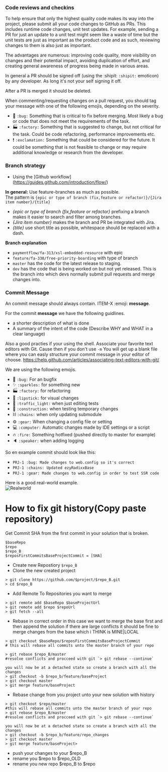 ### Code reviews and checkins

To help ensure that only the highest quality code makes its way into the project, please submit all your code changes to GitHub as PRs. This includes runtime code changes, unit test updates. For example, sending a PR for just an update to a unit test might seem like a waste of time but the unit tests are just as important as the product code and as such, reviewing changes to them is also just as important.

The advantages are numerous: improving code quality, more visibility on changes and their potential impact, avoiding duplication of effort, and creating general awareness of progress being made in various areas.

In general a PR should be signed off (using the :shipit: `:shipit:` emoticon) by any developer. As long it's not your self signing it off.

After a PR is merged it should be deleted.

When commenting/requesting changes on a pull request, you should tag your message with one of the following emojis, depending on the severity.

- 🐛 `:bug:` Something that is critical to fix before merging. Most likely a bug or code that does not meet the requirements of the task.
- 🏭 `:factory:` Something that is suggested to change, but not critical for the task. Could be code refactoring, performance improvements etc.
- ❗ `:exclamation:` Something that could be considered for the future. It could be something that is not feasible to change or may require additional knowledge or research from the developer.

### Branch strategy

* Using the [Github workflow] (https://guides.github.com/introduction/flow/)

**In general:**
Use feature-branches as much as possible.  
The pattern is `{epic or type of branch (fix,feature or refactor)}/{Jira item number}/{title}`  

* _{epic or type of branch (fix,feature or refactor}_ prefixing a branch makes it easier to search and filter among branches.  
* _{Jira item number}_ makes the branch and PR be integrated with Jira.  
* _{title}_ use short title as possible, whitespace should be replaced with a dash.  

**Branch explanation**  
* `paymentflow/fa-313/xsl-embedded-resource` with epic
* `feature/fa-338/free-priority-boarding` with type of branch
* `master` has the code for the latest release to staging.
* `dev` has the code that is being worked on but not yet released. This is the branch into which devs normally submit pull requests and merge changes into.

### Commit Message

An commit message should always contain. ITEM-X :emoji: **message**.

For the commit **message** we have the following guidlines.
- a shorter description of what is done
- A summary of the intent of the code (Describe WHY and WHAT in a clear language)

Also a good practies if your using the shell. Associate your favorite text editors with Git. Cause then if you don't use  `-m`
You will get up a blank file where you can easly structure your commit message in your editor of choose. https://help.github.com/articles/associating-text-editors-with-git/


We are using the following emojis.

- 🐛 `:bug:` For an bugfix
- ✨ `:sparkles:` for something new
- 🏭 `:factory:` for refactoring
- 💄 `:lipstick:` for visual changes
- 🚦 `:traffic_light:` when just editing tests
- 🚧 `:construction:` when testing temporary changes
- ⛓ `:chains:` when only updating submodule
- ⚙ `:gear:` When changing a config file or setting
- 💻 `:computer:` Automatic changes made by IDE settings or a script 
- 🔥 `:fire:` Something hotfixed (pushed directly to master for example)
- 🔈  `:speaker:` when adding logging

So en example commit should look like this:
- `PRJ-1 :bug: Made changes to web.config so it's correct`
- `PRJ-1 :chains: Updated ezyRadixxBase`
- `PRJ-1 :gear: Made changes to web.config in order to test SSR code`

Here is a good real-world example.  
![Realworld](https://cloud.githubusercontent.com/assets/2648767/13316486/96c2d7ec-dbb0-11e5-9017-af5b16845e09.png)  

# How to fix git history(Copy paste repository)
Get Commit SHA from the first commit in your solution that is broken.

```
$baseRepo
$repo
$repo_B
$reposFirstCommitsBaseProjectCommit = [SHA]
```


- Create new Repostiory `$repo_B`
- Clone the new created project
```
> git clone https://github.com/$project/$repo_B.git
> cd $repo_B
```
- Add Remote To Repositories you want to merge
```
> git remote add $baseRepo $baseProjectUrl
> git remote add $repo $repoUrl
> git fetch --all
```
- Rebase in correct order in this case we want to merge the base first and then append the solution
if there are large conflicts it should be fine to merge changes from the base which i THINK is MINE|LOCAL
```
> git checkout $baseRepo/$reposFirstCommitsBaseProjectCommit
# this will rebase all commits unto the master branch of your repo

> git rebase $repo_B/master
#resolve conflicts and procceed with git `> git rebase --continue`

you will now be at a detached state so create a branch with all the changes
> git checkout -b $repo_b/feature/baseProject
> git checkout master
> git merge feature/baseProject
```

- Rebase change from you project unto your new solution with history
```
> git checkout $repo/master
#this will rebase all commits unto the master branch of your repo
> git rebase $repo_B/master
#resolve conflicts and procceed with git `> git rebase --continue`

you will now be at a detached state so create a branch with all the changes
> git checkout -b $repo_b/feature/repo_changes
> git checkout master
> git merge feature/baseProject>
```

- push your changes to your $repo_B
- rename you $repo to $repo_OLD
- rename you new repo $repo_B to $repo
